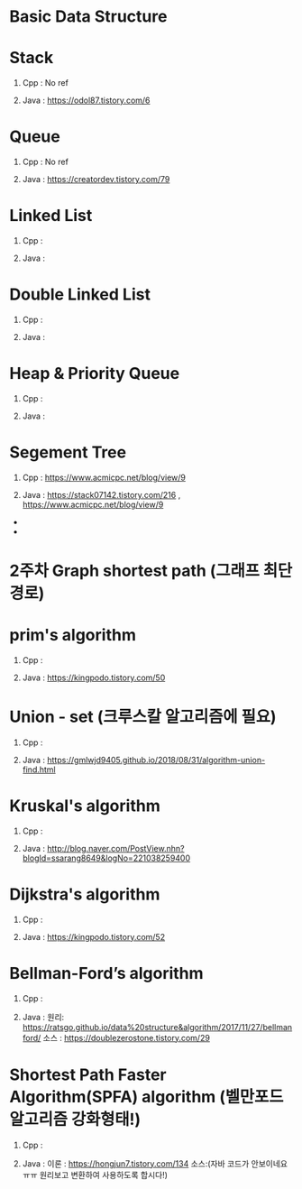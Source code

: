 Basic Data Structure 
===============


# Stack

1. Cpp :  No ref

2. Java : https://odol87.tistory.com/6


# Queue 

1. Cpp : No ref

2. Java : https://creatordev.tistory.com/79


# Linked List 

1. Cpp :

2. Java :

# Double Linked List

1. Cpp :

2. Java :

# Heap & Priority Queue

1. Cpp :

2. Java :

# Segement Tree

1. Cpp : https://www.acmicpc.net/blog/view/9

2. Java : https://stack07142.tistory.com/216 , https://www.acmicpc.net/blog/view/9




-
-
2주차
Graph shortest path (그래프 최단경로)
===============

# prim's algorithm

1. Cpp : 

2. Java : https://kingpodo.tistory.com/50

# Union - set (크루스칼 알고리즘에 필요)

1. Cpp :

2. Java : https://gmlwjd9405.github.io/2018/08/31/algorithm-union-find.html

# Kruskal's algorithm

1. Cpp :

2. Java : http://blog.naver.com/PostView.nhn?blogId=ssarang8649&logNo=221038259400

# Dijkstra's algorithm 

1. Cpp :

2. Java : https://kingpodo.tistory.com/52

# Bellman-Ford’s algorithm

1. Cpp :

2. Java : 원리: https://ratsgo.github.io/data%20structure&algorithm/2017/11/27/bellmanford/ 소스 : https://doublezerostone.tistory.com/29

 
# Shortest Path Faster Algorithm(SPFA) algorithm (벨만포드 알고리즘 강화형태!)

1. Cpp :

2. Java : 이론 : https://hongjun7.tistory.com/134 소스:(자바 코드가 안보이네요 ㅠㅠ 원리보고 변환하여 사용하도록 합시다!)


